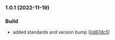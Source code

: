 ### 1.0.1 (2022-11-19)


### Build

* added standards and version bump ([0d87dc5](https://github.com/michaelbarone/homeDashboard2/commit/0d87dc590f4e1c125089e1587347ca130290fff9))

